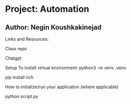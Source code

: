 # Project: Automation

## Author: Negin Koushkakinejad

Links and Resources:

Class repo

Chatgpt

Setup
To install virtual environment: python3 -m venv .venv

pip install rich

How to initialize/run your application (where applicable)

python script.py
